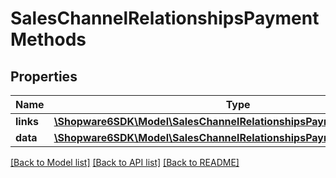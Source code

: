 # SalesChannelRelationshipsPaymentMethods

## Properties
Name | Type | Description | Notes
------------ | ------------- | ------------- | -------------
**links** | [**\Shopware6SDK\Model\SalesChannelRelationshipsPaymentMethodsLinks**](SalesChannelRelationshipsPaymentMethodsLinks.md) |  | [optional] 
**data** | [**\Shopware6SDK\Model\SalesChannelRelationshipsPaymentMethodsData[]**](SalesChannelRelationshipsPaymentMethodsData.md) |  | [optional] 

[[Back to Model list]](../../README.md#documentation-for-models) [[Back to API list]](../../README.md#documentation-for-api-endpoints) [[Back to README]](../../README.md)

